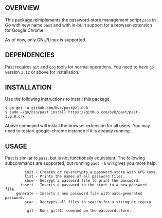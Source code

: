 OVERVIEW
--------

This package reimplements the password-store management script `pass` in Go
with new name `past` and with in-built support for a browser-extension for
Google Chrome.

As of now, only GNU/Linux is supported.

DEPENDENCIES
------------

Past requires `git` and `gpg` tools for normal operations. You need to have
`go` version `1.12` or above for installation.

INSTALLATION
------------

Use the following instructions to install this package.

```
$ go get -u github.com/bvk/past@v1.0.0
$ sudo ~/go/bin/past install https://github.com/bvk/past/past-1.0.0.crx
```

Above command will install the browser extension for all users. You may need to
restart google-chrome instance if it is already running.

USAGE
-----

Past is similar to `pass`, but is not functionally equivalent. The following
subcommands are supported, but running `past -h` will gives you more help.

```
         init - Creates or re-encrypts a password-store with GPG keys.
         list - Prints the names of all password files.
         show - Decrypt a password file to print the password.
       insert - Inserts a password to the store in a new password file.
     generate - Inserts a new password file with auto-generated password.
         scan - Decrypts all files to search for a string or regexp.

          git - Runs git(1) command on the password store.
```
